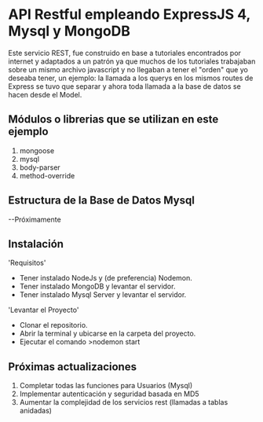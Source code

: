 # API Restful empleando ExpressJS 4, Mysql y MongoDB

Este servicio REST, fue construido en base a tutoriales encontrados por internet y adaptados a un patrón ya que muchos de los tutoriales trabajaban sobre un mismo archivo javascript y no llegaban a tener el "orden" que yo deseaba tener, un ejemplo: la llamada a los querys en los mismos routes de Express se tuvo que separar y ahora toda llamada a la base de datos se hacen desde el Model.

## Módulos o librerias que se utilizan en este ejemplo
1. mongoose 
2. mysql
3. body-parser
4. method-override

## Estructura de la Base de Datos Mysql

--Próximamente

## Instalación

'Requisitos'
- Tener instalado NodeJs y (de preferencia) Nodemon.
- Tener instalado MongoDB y levantar el servidor.
- Tener instalado Mysql Server y levantar el servidor.

'Levantar el Proyecto'
* Clonar el repositorio.
* Abrir la terminal y ubicarse en la carpeta del proyecto.
* Ejecutar el comando >nodemon start

## Próximas actualizaciones

1. Completar todas las funciones para Usuarios (Mysql)
2. Implementar autenticación y seguridad basada en MD5
3. Aumentar la complejidad de los servicios rest (llamadas a tablas anidadas)

